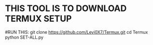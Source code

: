 # THIS TOOL IS TO DOWNLOAD TERMUX SETUP

#RUN THIS:
git clone https://github.com/Levi0X7/Termux.git
cd Termux
python SET-ALL.py
